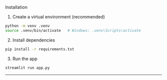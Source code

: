 
Installation

1) Create a virtual environment (recommended)

```bash
python -m venv .venv
source .venv/bin/activate   # Windows: .venv\Scripts\activate
```

2) Install dependencies

```bash
pip install -r requirements.txt
```

3) Run the app

```bash
streamlit run app.py
```

---